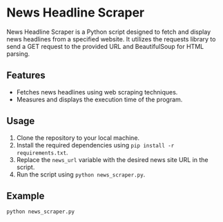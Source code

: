 # News Headline Scraper

News Headline Scraper is a Python script designed to fetch and display news headlines from a specified website. It utilizes the requests library to send a GET request to the provided URL and BeautifulSoup for HTML parsing.

## Features

- Fetches news headlines using web scraping techniques.
- Measures and displays the execution time of the program.

## Usage

1. Clone the repository to your local machine.
2. Install the required dependencies using `pip install -r requirements.txt`.
3. Replace the `news_url` variable with the desired news site URL in the script.
4. Run the script using `python news_scraper.py`.

## Example

```bash
python news_scraper.py


